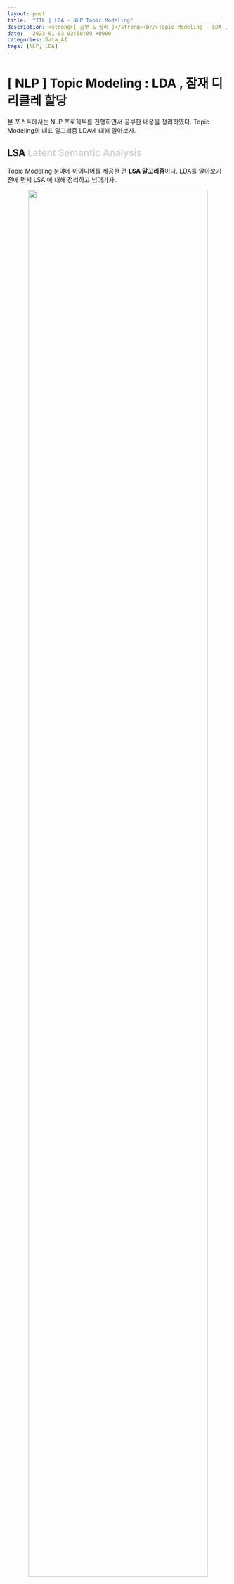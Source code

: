 ```yaml
---
layout: post
title:  "TIL | LDA - NLP Topic Modeling"
description: <strong>[ 공부 & 정리 ]</strong><br/>Topic Modeling - LDA , 잠재 디리클레 할당
date:   2023-01-03 03:50:09 +0900
categories: Data_AI
tags: [NLP, LDA]
---
```

# [ NLP ] Topic Modeling : LDA , 잠재 디리클레 할당

본 포스트에서는 NLP 프로젝트를 진행하면서 공부한 내용을 정리하였다. 
Topic Modeling의 대표 알고리즘 LDA에 대해 알아보자. 



## LSA <font color='lightgray'>Latent Semantic Analysis</font>

Topic Modeling 분야에 아이디어를 제공한 건 **LSA 알고리즘**이다. LDA를 알아보기 전에 먼저 LSA 에 대해 정리하고 넘어가자.

<p align='center'>
<img src='/assets/img/topic_modeling/lsa_cal.png' width='90%'>
</p>


LSA는 Topic Modeling 을 위해 최적화된 알고리즘은 아니다.

그러나 기존의 **BoW <font color='lightgray'>Bag of Words</font>** 에 기반한 DTM이나 TF-IDF 방법의 **단어의 빈도수**만 이용하고 의미를 고려하지 못했다는 한계점을 보완한 방법으로 DTM의 **잠재된 (Latent) 의미**를 분석한다고 해서 **LSA** 라는 알고리즘이 제안되었다. 다른 말로 **LSI <font color='lightgray'>Latent Semantic Indexing</font>** 라고 부르기도 한다고 한다.

LSA 는 먼저 DTM 이나 TF-IDF 행렬에 **절단된 SVD** (truncated SVD) 를 사용해서 **<font color='darkred'>차원을 축소</font>**시키고, **<font color='darkred'>단어들의 잠재 의미</font>**를 끌어낸다.

Truncated SVD 를 이용하여 
행렬의 특이값 중 상위 t 개만 남기고 나머지는 모두 제거하여 차원을 축소한다. 이때 t 는 토픽의 개수를 의미한다. 이런식으로 나온 **문서 벡터**들과 **단어 벡터**들을 통해 **다른 문서의 유사도**, **다른 단어의 유사도**, **단어로부터 문서의 유사도**를 구할 수 있다.

LSA 를 이용하면 쉽고 빠르게 구현이 가능하며, 단어의 잠재 의미를 이끌어낼 수 있어서 좋은 성능을 보여줄 수 있다. 그러나 SVD의 특성상 이미 계산된 LSA 에 새로운 데이터가 들어오면 일반적으로 **처음부터 다시 계산**해야하기 때문에 LSA 대신 Word2Vec 등 단어의 의미를 벡터화하여 사용하는 인공 신경망 기반의 방법론이 주목받고 있다.

LSA 를 이용하여 토픽 모델링 실습도 해보자. 실습 코드는 [아래](http://127.0.0.1:4000/data_ai/2023-01-03-topic-modeling-LDA/#-%EC%BD%94%EB%93%9C-%EC%8B%A4%EC%8A%B5---lsa)에 적어놓았다.


<br>


## LDA <font color='lightgray'>Latent Dirichlet Allocation</font>
**LDA** 는 주어진 문서에 대하여 **각 문서**에 **어떤 주제들이 존재하는지**에 대한 확률모형으로, 토픽 모델링의 대표적인 알고리즘이다. 대략적인 구조는 다음과 같다.

<p align='center'>
<img src='/assets/img/topic_modeling/LDA_structure.png' width='90%'>
</p>

LDA 는 다음의 상황을 가정한다.
* 문서들은 토픽들의 혼합으로 구성
* 토픽들은 확률 분포에 기반하여 단어를 생성

LDA 는 특정 토픽에 특정 단어가 나타날 확률을 계산해준다. 위의 그림을 예시로 들어보자면, 노란색 토픽은 gene, dna, genetic 이라는 단어가 나올 확률이 높은 걸로 보아 유전자 관련 주제일 것이다. 한편, 문서를 보면 빨간색, 파란색 토픽에 해당하는 단어보다 노란색 토픽에 해당하는 단어가 더 많은 걸로 보아 노란색 토픽일 가능성이 높을 것이다. 이런식으로 LDA를 이용해 문서의 토픽을 추출해낸다.

### ⚙️ LDA 수행 과정

**1️⃣ 사용자가 알고리즘에게 토픽의 개수 k 를 지정해준다.**

**2️⃣ 모든 단어를 k 개 중 하나의 토픽에 할당한다.**

**3️⃣ 모든 문서의 모든 단어에 대하여 다음 과정을 반복한다.** <br>
어떤 문서에서 각 단어 w 가 잘못된 토픽에 할당, 나머지 단어는 모두 올바른 토픽에 할당되어있다고 가정하여 다음의 2가지 기준에 따라 재할당된다.
* `p(topic t | document d)` : 문서 d의 단어들 중 토픽 t에 해당하는 단어들의 비율
* `p(word w | topic t)` : 각 토픽들 t에서 해당 단어 w의 분포


LDA 를 이용하여 토픽 모델링 실습도 해보자. 마찬가지로, 실습 코드는 [아래](http://127.0.0.1:4000/data_ai/2023-01-03-topic-modeling-LDA/#-%EC%BD%94%EB%93%9C-%EC%8B%A4%EC%8A%B5---lda)에 적어놓았다.


## 🤔 LSA와 LDA의 차이?

* LSA는 DTM을 차원 축소하고, 축소된 차원에서 근접 단어들을 토픽으로 묶는다.
* LDA는 **단어가 특정 토픽에 존재할 확률**과 **문서에 특정 토픽이 존재할 확률**을 결합확률로 추정하여 토픽을 추출한다.

<br>


---
### 💻 코드 실습 - LSA
scikit-learn의 Twenty Newsgroups 데이터를 이용해 LSA 실습을 진행해보자. 

해당 데이터셋은 20개의 다른 주제를 가진 뉴스그룹 데이터를 포함하고 있고, 이를 이용해 문서를 원하는 토픽의 수로 압축하여 각 토픽 당 가장 중요한 단어 5개를 추출할 것이다.

참고 : [Wikidocs : 잠재 의미 분석](https://wikidocs.net/24949)


```python
import pandas as pd
from sklearn.datasets import fetch_20newsgroups
import nltk
from nltk.corpus import stopwords
from sklearn.feature_extraction.text import TfidfVectorizer
from sklearn.decomposition import TruncatedSVD

dataset = fetch_20newsgroups(shuffle=True, random_state=42, remove=('headers', 'footers', 'quotes'))
# 뉴스 그룹 데이터
documents = dataset.data

# 카테고리
dataset.target_names
```

```python
news_df = pd.DataFrame({'document':documents})
# 특수 문자 제거
news_df['clean_doc'] = news_df['document'].str.replace("[^a-zA-Z]", " ")
# 길이가 3이하인 단어는 제거 (길이가 짧은 단어 제거)
news_df['clean_doc'] = news_df['clean_doc'].apply(lambda x: ' '.join([w for w in x.split() if len(w)>3]))
# 전체 단어에 대한 소문자 변환
news_df['clean_doc'] = news_df['clean_doc'].apply(lambda x: x.lower())
```

```python
# NLTK로부터 불용어를 받아오기
stop_words = stopwords.words('english')

# 토큰화
tokenized_doc = news_df['clean_doc'].apply(lambda x: x.split()) 
tokenized_doc = tokenized_doc.apply(lambda x: [item for item in x if item not in stop_words])
```

```python
# 역토큰화
detokenized_doc = []
for i in range(len(news_df)):
    t = ' '.join(tokenized_doc[i])
    detokenized_doc.append(t)

news_df['clean_doc'] = detokenized_doc

# TF-IDF
vectorizer = TfidfVectorizer(stop_words='english', max_features= 1000, # 상위 1,000개의 단어를 보존 
max_df = 0.5, smooth_idf=True)

X = vectorizer.fit_transform(news_df['clean_doc'])
```

```python
# Topic Modeling
svd_model = TruncatedSVD(n_components=20, algorithm='randomized', n_iter=100, random_state=122)
svd_model.fit(X)

# topic 개수
len(svd_model.components_)
```

<br>

---
## 💻 코드 실습 - LDA
이번엔 약 15년 간 발행된 영어 뉴스 기사 제목을 모아놓은 [데이터셋](https://www.kaggle.com/therohk/million-headlines)을 이용하여 scikit learn의 LDA 실습을 해보겠다.

참고 : [Wikidocs : 사이킷런의 잠재 디리클레 할당 학습](https://wikidocs.net/40710)

```python
import pandas as pd
import urllib.request
import nltk
from nltk.corpus import stopwords
from nltk.stem import WordNetLemmatizer
from sklearn.feature_extraction.text import TfidfVectorizer
from sklearn.decomposition import LatentDirichletAllocation

urllib.request.urlretrieve("https://raw.githubusercontent.com/ukairia777/tensorflow-nlp-tutorial/main/19.%20Topic%20Modeling/dataset/abcnews-date-text.csv", filename="abcnews-date-text.csv")

data = pd.read_csv('abcnews-date-text.csv', error_bad_lines=False)

# 뉴스 제목 데이터만 저장
text = data[['headline_text']]
```

```python
# 불용어 제거
text['headline_text'] = text.apply(lambda row: nltk.word_tokenize(row['headline_text']), axis=1)
stop_words = stopwords.words('english')
text['headline_text'] = text['headline_text'].apply(lambda x: [word for word in x if word not in (stop_words)])

# 3인칭 단수 -> 1인칭 /  과거 현재형 -> 현재
text['headline_text'] = text['headline_text'].apply(lambda x: [WordNetLemmatizer().lemmatize(word, pos='v') for word in x])

# 길이가 3 이하인 단어는 제거
tokenized_doc = text['headline_text'].apply(lambda x: [word for word in x if len(word) > 3])
```

```python
# 역토큰화 (토큰화 작업을 되돌림)
detokenized_doc = []
for i in range(len(text)):
    t = ' '.join(tokenized_doc[i])
    detokenized_doc.append(t)

# 다시 text['headline_text']에 재저장
text['headline_text'] = detokenized_doc

# 상위 1,000개의 단어를 보존 
vectorizer = TfidfVectorizer(stop_words='english', max_features= 1000)
# TF-IDF 행렬 만들기
X = vectorizer.fit_transform(text['headline_text'])
```

```python
# 토픽 모델링
lda_model = LatentDirichletAllocation(n_components=10,learning_method='online',random_state=777,max_iter=1)
lda_top = lda_model.fit_transform(X)

# 단어 집합. 1,000개의 단어가 저장됨.
terms = vectorizer.get_feature_names()

def get_topics(components, feature_names, n=5):
    for idx, topic in enumerate(components):
        print("Topic %d:" % (idx+1), [(feature_names[i], topic[i].round(2)) for i in topic.argsort()[:-n - 1:-1]])

get_topics(lda_model.components_,terms)
```

```python
# LDA 시각화
# pip install pyLDAvis

import pyLDAvis.gensim_models

pyLDAvis.enable_notebook()
vis = pyLDAvis.gensim_models.prepare(ldamodel, corpus, dictionary)
pyLDAvis.display(vis)
```

<p align='center'>
<img src='/assets/img/topic_modeling/visualization_lda.png' width='90%'>
</p>

각 원과의 거리는 각 토픽들이 서로 얼마나 다른지를 보여준다. 주의해야할 점은 LDA 모델에서 출력을 하면 토픽 번호가 0부터 부여되지만, 위의 라이브러리를 이용하여 시각화를 하면 토픽 번호가 1부터 시작된다는 점이다. 

```python
# 문서 별 토픽 분포 보기
for i, topic_list in enumerate(ldamodel[corpus]):
    if i==5:
        break
    print(i,'번째 문서의 topic 비율은',topic_list)
```

```python
# 문서 별 토픽 분포 데이터 프레임으로 보기
def make_topictable_per_doc(ldamodel, corpus):
    topic_table = pd.DataFrame()

    for i, topic_list in enumerate(ldamodel[corpus]):
        doc = topic_list[0] if ldamodel.per_word_topics else topic_list            
        doc = sorted(doc, key=lambda x: (x[1]), reverse=True)

        # 모든 문서에 대해서 각각 아래를 수행
        for j, (topic_num, prop_topic) in enumerate(doc): 
            if j == 0:  # 가장 비중이 높은 토픽
                topic_table = topic_table.append(pd.Series([int(topic_num), round(prop_topic,4), topic_list]), ignore_index=True)
            else:
                break
    return(topic_table)
```

```python
topictable = make_topictable_per_doc(ldamodel, corpus)
topictable = topictable.reset_index() # 문서 번호을 의미하는 열(column)로 사용하기 위해서 인덱스 열을 하나 더 만든다.
topictable.columns = ['문서 번호', '가장 비중이 높은 토픽', '가장 높은 토픽의 비중', '각 토픽의 비중']
topictable[:10]
```



## 참고

[Wikidocs : 잠재 의미 분석](https://wikidocs.net/24949)

[Wikidocs : 사이킷런의 잠재 디리클레 할당 학습](https://wikidocs.net/40710)

[ratsgo's blog for textmining](https://ratsgo.github.io/from%20frequency%20to%20semantics/2017/06/01/LDA/)

[Latent Semantic Analysis — Deduce the hidden topic from the document](https://towardsdatascience.com/latent-semantic-analysis-deduce-the-hidden-topic-from-the-document-f360e8c0614b)